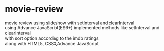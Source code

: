 # movie-review
movie review using slideshow with setInterval and clearInterval
<br>
using Advance JavaScript(ES6+) implemented methods like setInterval and clearInterval
<br>
with sort option according to the imdb ratings
<br>
along with HTML5, CSS3,Advance JavaScript
